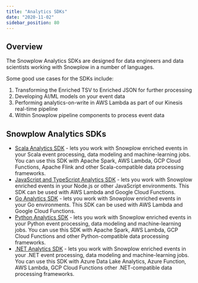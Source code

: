 ```yaml
---
title: "Analytics SDKs"
date: "2020-11-02"
sidebar_position: 80
---
```


## Overview

The Snowplow Analytics SDKs are designed for data engineers and data scientists working with Snowplow in a number of languages.

Some good use cases for the SDKs include:

1. Transforming the Enriched TSV to Enriched JSON for further processing
2. Developing AI/ML models on your event data
3. Performing analytics-on-write in AWS Lambda as part of our Kinesis real-time pipeline
4. Within Snowplow pipeline components to process event data

## Snowplow Analytics SDKs

- [Scala Analytics SDK](/docs/modeling-your-data/analytics-sdk/analytics-sdk-scala/index.md) - lets you work with Snowplow enriched events in your Scala event processing, data modeling and machine-learning jobs. You can use this SDK with Apache Spark, AWS Lambda, GCP Cloud Functions, Apache Flink and other Scala-compatible data processing frameworks.
- [JavaScript and TypeScript Analytics SDK](/docs/modeling-your-data/analytics-sdk/analytics-sdk-javascript/index.md) - lets you work with Snowplow enriched events in your Node.js or other JavaScript environments. This SDK can be used with AWS Lambda and Google Cloud Functions.
- [Go Analytics SDK](/docs/modeling-your-data/analytics-sdk/analytics-sdk-go/index.md) - lets you work with Snowplow enriched events in your Go environments. This SDK can be used with AWS Lambda and Google Cloud Functions.
- [Python Analytics SDK](/docs/modeling-your-data/analytics-sdk/analytics-sdk-python/index.md) - lets you work with Snowplow enriched events in your Python event processing, data modeling and machine-learning jobs. You can use this SDK with Apache Spark, AWS Lambda, GCP Cloud Functions and other Python-compatible data processing frameworks.
- [.NET Analytics SDK](/docs/modeling-your-data/analytics-sdk/analytics-sdk-net/index.md) - lets you work with Snowplow enriched events in your .NET event processing, data modeling and machine-learning jobs. You can use this SDK with Azure Data Lake Analytics, Azure Function, AWS Lambda, GCP Cloud Functions other .NET-compatible data processing frameworks.
